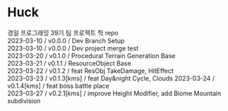 # Huck

경일 프로그래밍 39기 팀 프로젝트 헉 repo        
2023-03-10 / v0.0.0 / Dev Branch Setup          
2023-03-10 / v0.0.0 / Dev project merge test          
2023-03-20 / v0.1.0 / Procedural Terrain Generation Base      
2023-03-21 / v0.1.1 / ResourceObject Base    
2023-03-22 / v0.1.2 / feat ResObj TakeDamage, HitEffect   
2023-03-23 / v0.1.3[kms] / feat Day&night Cycle, Clouds 
2023-03-24 / v0.1.4[kms] / feat boss battle place    
2023-03-27 / v0.2.1[kms] / improve Height Modifier, add Biome Mountain subdivision            
